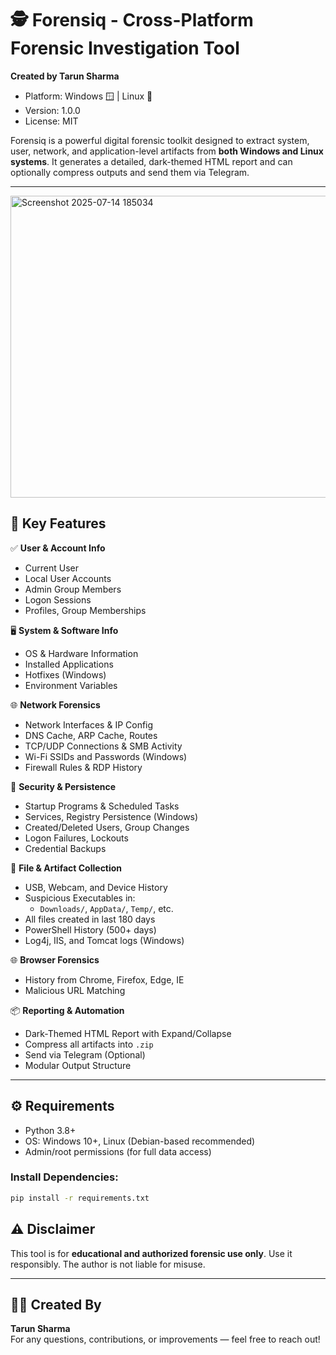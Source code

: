 # 🕵️ Forensiq - Cross-Platform Forensic Investigation Tool

**Created by Tarun Sharma**
- Platform: Windows 🪟 | Linux 🐧
- Version: 1.0.0
- License: MIT

Forensiq is a powerful digital forensic toolkit designed to extract system, user, network, and application-level artifacts from **both Windows and Linux systems**. It generates a detailed, dark-themed HTML report and can optionally compress outputs and send them via Telegram.

---
<img width="1012" height="483" alt="Screenshot 2025-07-14 185034" src="https://github.com/user-attachments/assets/c3aa32ea-b76d-42d1-a0bd-8e046ca9635e" />

## 🧩 Key Features

✅ **User & Account Info**
- Current User
- Local User Accounts
- Admin Group Members
- Logon Sessions
- Profiles, Group Memberships

🖥️ **System & Software Info**
- OS & Hardware Information
- Installed Applications
- Hotfixes (Windows)
- Environment Variables

🌐 **Network Forensics**
- Network Interfaces & IP Config
- DNS Cache, ARP Cache, Routes
- TCP/UDP Connections & SMB Activity
- Wi-Fi SSIDs and Passwords (Windows)
- Firewall Rules & RDP History

🔐 **Security & Persistence**
- Startup Programs & Scheduled Tasks
- Services, Registry Persistence (Windows)
- Created/Deleted Users, Group Changes
- Logon Failures, Lockouts
- Credential Backups

📂 **File & Artifact Collection**
- USB, Webcam, and Device History
- Suspicious Executables in:
  - `Downloads/`, `AppData/`, `Temp/`, etc.
- All files created in last 180 days
- PowerShell History (500+ days)
- Log4j, IIS, and Tomcat logs (Windows)

🌐 **Browser Forensics**
- History from Chrome, Firefox, Edge, IE
- Malicious URL Matching

📦 **Reporting & Automation**
- Dark-Themed HTML Report with Expand/Collapse
- Compress all artifacts into `.zip`
- Send via Telegram (Optional)
- Modular Output Structure

---

## ⚙️ Requirements

- Python 3.8+
- OS: Windows 10+, Linux (Debian-based recommended)
- Admin/root permissions (for full data access)

### Install Dependencies:
```bash
pip install -r requirements.txt

```
## ⚠️ Disclaimer

This tool is for **educational and authorized forensic use only**. Use it responsibly. The author is not liable for misuse.

---

## 👨‍💻 Created By

**Tarun Sharma**  
For any questions, contributions, or improvements — feel free to reach out!

